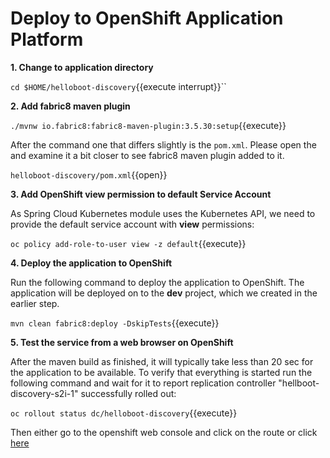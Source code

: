 # Deploy to OpenShift Application Platform

**1. Change to application directory**

``cd $HOME/helloboot-discovery``{{execute interrupt}}``

**2. Add fabric8 maven plugin**

``./mvnw io.fabric8:fabric8-maven-plugin:3.5.30:setup``{{execute}}

After the command one that differs slightly is the `pom.xml`. Please open the and examine it a bit closer to see fabric8 maven plugin added to it.

``helloboot-discovery/pom.xml``{{open}}

**3. Add OpenShift view permission to default Service Account**

As Spring Cloud Kubernetes module uses the Kubernetes API, we need to provide the default service account with **view** permissions:

``oc policy add-role-to-user view -z default``{{execute}}

**4. Deploy the application to OpenShift**

Run the following command to deploy the application to OpenShift.  The application will be deployed on to the **dev** project, which we created in the earlier step.

``mvn clean fabric8:deploy -DskipTests``{{execute}}

**5. Test the service from a web browser on OpenShift**

After the maven build as finished, it will typically take less than 20 sec for the application to be available. To verify that everything is started run the following command and wait for it to report replication controller "hellboot-discovery-s2i-1" successfully rolled out:

``oc rollout status dc/helloboot-discovery``{{execute}}

Then either go to the openshift web console and click on the route or click [here](http://hellboot-discovery-dev.[[HOST_SUBDOMAIN]]-80-[[KATACODA_HOST]].environments.katacoda.com/randomadd/)

